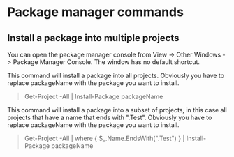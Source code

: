 # Package manager commands
## Install a package into multiple projects
You can open the package manager console from View -> Other Windows -> Package Manager Console. The window has no default shortcut.

This command will install a package into all projects.
Obviously you have to replace packageName with the package you want to install.
> Get-Project -All | Install-Package packageName

This command will install a package into a subset of projects, in this case all projects that have a name that ends with ".Test".
Obviously you have to replace packageName with the package you want to install.
> Get-Project -All | where { $_.Name.EndsWith(".Test") } | Install-Package packageName
